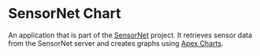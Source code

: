 # SensorNet Chart

An application that is part of the [SensorNet]() project. It retrieves sensor data from the SensorNet server and creates graphs using [Apex Charts]().

